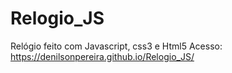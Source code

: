 # Relogio_JS
 Relógio feito com Javascript, css3 e Html5
Acesso: https://denilsonpereira.github.io/Relogio_JS/
